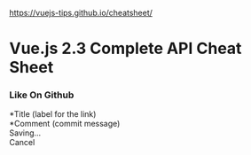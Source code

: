 <a href="https://vuejs-tips.github.io/cheatsheet/">https://vuejs-tips.github.io/cheatsheet/</a><div id="articleHeader"><h1>Vue.js 2.3 Complete API Cheat Sheet</h1></div><h3>Like On Github</h3><div><div>*Title (label for the link)</div></div><div><div>*Comment (commit message)</div></div><div id="action-btns"><div id="logh_btn_save">Saving...</div><div id="logh_btn_cancel">Cancel</div></div>